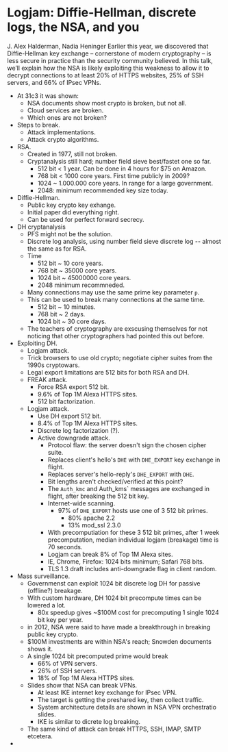# Logjam: Diffie-Hellman, discrete logs, the NSA, and you
J. Alex Halderman, Nadia Heninger
Earlier this year, we discovered that Diffie-Hellman key
 exchange – cornerstone of modern cryptography – is less
 secure in practice than the security community believed. In this
 talk, we’ll explain how the NSA is likely exploiting this weakness to
 allow it to decrypt connections to at least 20% of HTTPS websites, 25% of SSH servers, and 66% of IPsec VPNs.

- At 31c3 it was shown:
  - NSA documents show most crypto is broken, but not all.
  - Cloud services are broken.
  - Which ones are not broken?
- Steps to break.
  - Attack implementations.
  - Attack crypto algorithms.
- RSA.
  - Created in 1977, still not broken.
  - Cryptanalysis still hard; number field sieve best/fastet one so far.
    - 512 bit < 1 year. Can be done in 4 hours for $75 on Amazon.
    - 768 bit < 1000 core years. First time publicly in 2009?
    - 1024 ~ 1.000.000 core years. In range for a large government.
    - 2048: minimum recommended key size today.
- Diffie-Hellman.
  - Public key crypto key exhange.
  - Initial paper did everything right.
  - Can be used for perfect forward secrecy.
- DH cryptanalysis
  - PFS might not be the solution.
  - Discrete log analysis, using number field sieve discrete log -- almost the same as for RSA.
  - Time
    - 512 bit ~ 10 core years.
    - 768 bit ~ 35000 core years.
    - 1024 bit ~ 45000000 core years.
    - 2048 minimum recommneded.
  - Many connections may use the same prime key parameter `p`.
  - This can be used to break many connections at the same time.
    - 512 bit ~ 10 minutes.
    - 768 bit ~ 2 days.
    - 1024 bit ~ 30 core days.
  - The teachers of cryptography are exscusing themselves for not noticing that other cryptographers had pointed this out before.
- Exploiting DH.
  - Logjam attack.
  - Trick browsers to use old crypto; negotiate cipher suites from the 1990s cryptowars.
  - Legal export limitations are 512 bits for both RSA and DH.
  - FREAK attack.
    - Force RSA export 512 bit.
    - 9.6% of Top 1M Alexa HTTPS sites.
    - 512 bit factorization.
  - Logjam attack.
    - Use DH export 512 bit.
    - 8.4% of Top 1M Alexa HTTPS sites.
    - Discrete log factorization (?).
    - Active downgrade attack.
      - Protocol flaw: the server doesn't sign the chosen cipher suite.
      - Replaces client's hello's `DHE` with `DHE_EXPORT` key exchange in flight.
      - Replaces server's hello-reply's `DHE_EXPORT` with `DHE`.
      - Bit lengths aren't checked/verified at this point?
      - The `Auth_kmc` and Auth_kms` messages are exchanged in flight, after breaking the 512 bit key.
      - Internet-wide scanning.
        - 97% of `DHE_EXPORT` hosts use one of 3 512 bit primes.
          - 80% apache 2.2
          - 13% mod_ssl 2.3.0
      - With precomputiation for these 3 512 bit primes, after 1 week precomputation, median individual logjam (breakage) time is 70 seconds.
      - Logjam can break 8% of Top 1M Alexa sites.
      - IE, Chrome, Firefox: 1024 bits minimum; Safari 768 bits.
      - TLS 1.3 draft includes anti-downgrade flag in client random.
- Mass surveillance.
  - Governmenst can exploit 1024 bit discrete log DH for passive (offline?) breakage.
  - With custom hardware, DH 1024 bit precompute times can be lowered a lot.
    - 80x speedup gives ~$100M cost for precomputing 1 single 1024 bit key per year.
  - in 2012, NSA were said to have made a breakthrough in breaking public key crypto.
  - $100M investments are within NSA's reach; Snowden documents shows it.
  - A single 1024 bit precomputed prime would break
    - 66% of VPN servers.
    - 26% of SSH servers.
    - 18% of Top 1M Alexa HTTPS sites.
  - Slides show that NSA can break VPNs.
    - At least IKE internet key exchange for IPsec VPN.
    - The target is getting the preshared key, then collect traffic.
    - System architecture details are shown in NSA VPN orchestratio slides.
    - IKE is similar to dicrete log breaking.
  - The same kind of attack can break HTTPS, SSH, IMAP, SMTP etcetera.
- 
